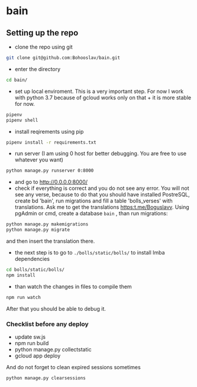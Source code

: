 # bain

## Setting up the repo

* clone the repo using git

``` bash
git clone git@github.com:Bohooslav/bain.git
```

* enter the directory

``` bash
cd bain/
```

* set up local enviroment. This is a very important step. For now I work with python 3.7 because of gcloud works only on that + it is more stable for now.

``` bash
pipenv
pipenv shell
```

* install reqirements using pip

``` bash
pipenv install -r requirements.txt
```

* run server (I am using 0 host for better debugging. You are free to use whatever you want)

``` bash
python manage.py runserver 0:8000
```

* and go to <http://0.0.0.0:8000/>
* check if everything is correct and you do not see any error. You will not see any verse, because to do that you should have installed PostreSQL, create bd 'bain', run migrations and fill a table 'bolls_verses' with translations. Ask me to get the translations  <https:t.me/Boguslavv>. Using pgAdmin or cmd, create a database `bain` , than run migrations:

``` bash
python manage.py makemigrations
python manage.py migrate
```

 and then insert the translation there.

* the next step is to go to `./bolls/static/bolls/` to install Imba dependencies

``` bash
cd bolls/static/bolls/
npm install
```

* than watch the changes in files to compile them

``` bash
npm run watch
```

After that you should be able to debug it.

### Checklist before any deploy

* update sw.js
* npm run build
* python manage.py collectstatic
* gcloud app deploy

And do not forget to clean expired sessions sometimes

``` bash
python manage.py clearsessions
```
